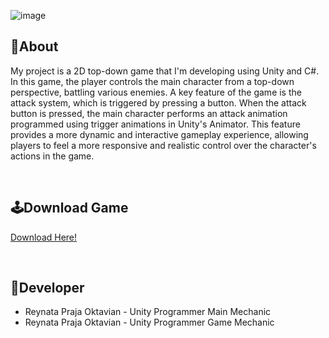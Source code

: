 ![image](https://github.com/ReyC4/NinjaProject/assets/125941312/632ef6dc-27ab-4ad1-bf3d-82640d2182d7)

## 🔴About
My project is a 2D top-down game that I'm developing using Unity and C#. In this game, the player controls the main character from a top-down perspective, battling various enemies. A key feature of the game is the attack system, which is triggered by pressing a button. When the attack button is pressed, the main character performs an attack animation programmed using trigger animations in Unity's Animator. This feature provides a more dynamic and interactive gameplay experience, allowing players to feel a more responsive and realistic control over the character's actions in the game.

<br>

## 🕹️Download Game
[Download Here!](https://github.com/ReyC4/Ninja-Game-Exe)

<br>

## 👤Developer
- Reynata Praja Oktavian - Unity Programmer Main Mechanic
- Reynata Praja Oktavian - Unity Programmer Game Mechanic 

<br>
